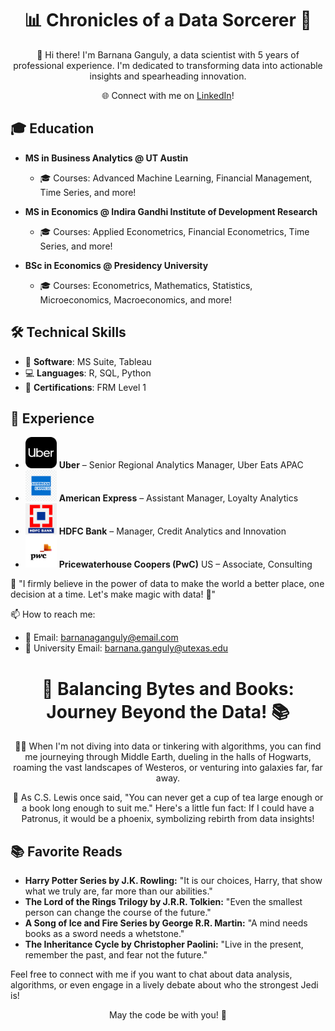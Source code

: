 <div align="center">
  <h1>📊 Chronicles of a Data Sorcerer 🚀</h1>
  <p>👋 Hi there! I'm Barnana Ganguly, a data scientist with 5 years of professional experience. I'm dedicated to transforming data into actionable insights and spearheading innovation.</p>
  <p>🌐 Connect with me on <a href="https://www.linkedin.com/in/barnanaganguly/" target="_blank">LinkedIn</a>!</p>
</div>

## 🎓 Education

- **MS in Business Analytics @ UT Austin**
  - 🎓 Courses: Advanced Machine Learning, Financial Management, Time Series, and more!

- **MS in Economics @ Indira Gandhi Institute of Development Research**
  - 🎓 Courses: Applied Econometrics, Financial Econometrics, Time Series, and more!

- **BSc in Economics @ Presidency University**
  - 🎓 Courses: Econometrics, Mathematics, Statistics, Microeconomics, Macroeconomics, and more!

## 🛠️ Technical Skills

- 💼 **Software**: MS Suite, Tableau
- 💻 **Languages**: R, SQL, Python
- 📜 **Certifications**: FRM Level 1

## 🔭 Experience

- <img src="https://github.com/BarnanaGanguly/BarnanaGanguly/blob/3f09cc480396e19b6b25cb7656a4e91a33ed5247/Uber_Logo.png" width="50"> **Uber** – Senior Regional Analytics Manager, Uber Eats APAC
- <img src="https://github.com/BarnanaGanguly/BarnanaGanguly/blob/3f09cc480396e19b6b25cb7656a4e91a33ed5247/Amex_Logo.png" width="50"> **American Express** – Assistant Manager, Loyalty Analytics
- <img src="https://github.com/BarnanaGanguly/BarnanaGanguly/blob/3f09cc480396e19b6b25cb7656a4e91a33ed5247/HDFC_Logo.png" width="50"> **HDFC Bank** – Manager, Credit Analytics and Innovation
- <img src="https://github.com/BarnanaGanguly/BarnanaGanguly/blob/d88f5445b911f4022f7e59118d0d709fb4601e22/PwC_Logo.png" width="50"> **Pricewaterhouse Coopers (PwC)** US – Associate, Consulting



📢 "I firmly believe in the power of data to make the world a better place, one decision at a time. Let's make magic with data! 🌟"

📫 How to reach me:
- 📧 Email: barnanaganguly@email.com
- 📧 University Email: barnana.ganguly@utexas.edu
</div>

<div align="center">
  <h1>📖 Balancing Bytes and Books: Journey Beyond the Data! 📚</h1>
  <p>🧙‍♂️ When I'm not diving into data or tinkering with algorithms, you can find me journeying through Middle Earth, dueling in the halls of Hogwarts, roaming the vast landscapes of Westeros, or venturing into galaxies far, far away.</p>
  <p>🦅 As C.S. Lewis once said, "You can never get a cup of tea large enough or a book long enough to suit me."  
      Here's a little fun fact: If I could have a Patronus, it would be a phoenix, symbolizing rebirth from data insights!</p>
</div>

## 📚 Favorite Reads

- **Harry Potter Series by J.K. Rowling:** "It is our choices, Harry, that show what we truly are, far more than our abilities."
- **The Lord of the Rings Trilogy by J.R.R. Tolkien:** "Even the smallest person can change the course of the future."
- **A Song of Ice and Fire Series by George R.R. Martin:** "A mind needs books as a sword needs a whetstone."
- **The Inheritance Cycle by Christopher Paolini:** "Live in the present, remember the past, and fear not the future."

Feel free to connect with me if you want to chat about data analysis, algorithms, or even engage in a lively debate about who the strongest Jedi is!

<p align="center">May the code be with you! 🚀</p>
